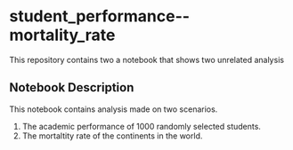 #  student_performance--mortality_rate
 This repository contains two a notebook that shows two unrelated analysis

##  Notebook Description
This notebook contains analysis made on two scenarios.
1. The academic performance of 1000 randomly selected students.
2. The mortaltity rate of the continents in the world.